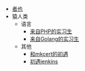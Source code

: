 * [者也](/README.md)
* 猿人类
   * 语言
      * [来自PHP的实习生](/articles/prog.language.php.md)
      * [来自Golang的实习生](/articles/prog.language.go.md)
   * 其他
      * [和mkcert的初遇](/articles/conf.ssl.md)
      * [初遇jenkins](/articles/conf.jenkins.md)
